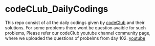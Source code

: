 # codeCLub_DailyCodings
This repo consist of all the daily codings given by [codeClub](v) and their solutions.  For some problems there wont be question avaible for such problems, Please refer our codeClub youtube channel community page, where we uploaded the questions of probelms from day 102. [youtube](https://www.youtube.com/@codeclubtamil)
